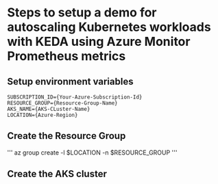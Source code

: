 # Steps to setup a demo for autoscaling Kubernetes workloads with KEDA using Azure Monitor Prometheus metrics

## Setup environment variables
```
SUBSCRIPTION_ID={Your-Azure-Subscription-Id}
RESOURCE_GROUP={Resource-Group-Name}
AKS_NAME={AKS-CLuster-Name}
LOCATION={Azure-Region}
```

## Create the Resource Group
'''
az group create -l $LOCATION -n $RESOURCE_GROUP
'''

## Create the AKS cluster

